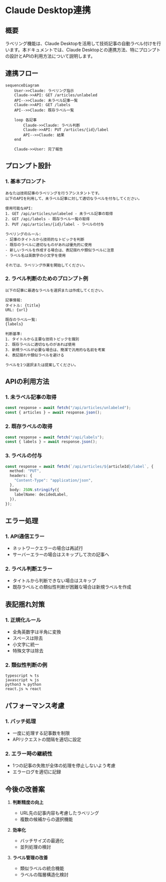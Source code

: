 # Claude Desktop連携

## 概要

ラベリング機能は、Claude Desktopを活用して技術記事の自動ラベル付けを行います。本ドキュメントでは、Claude Desktopとの連携方法、特にプロンプトの設計とAPIの利用方法について説明します。

## 連携フロー

```mermaid
sequenceDiagram
    User->>Claude: ラベリング指示
    Claude->>API: GET /articles/unlabeled
    API-->>Claude: 未ラベル記事一覧
    Claude->>API: GET /labels
    API-->>Claude: 既存ラベル一覧

    loop 各記事
        Claude->>Claude: ラベル判断
        Claude->>API: PUT /articles/{id}/label
        API-->>Claude: 結果
    end

    Claude->>User: 完了報告
```

## プロンプト設計

### 1. 基本プロンプト

```
あなたは技術記事のラベリングを行うアシスタントです。
以下のAPIを利用して、未ラベル記事に対して適切なラベルを付与してください。

使用可能なAPI:
1. GET /api/articles/unlabeled - 未ラベル記事の取得
2. GET /api/labels - 既存ラベル一覧の取得
3. PUT /api/articles/{id}/label - ラベルの付与

ラベリングのルール:
- 記事のタイトルから技術的なトピックを判断
- 既存のラベルに適切なものがあれば優先的に使用
- 新しいラベルを作成する場合は、表記揺れや類似ラベルに注意
- ラベル名は英数字の小文字を使用

それでは、ラベリング作業を開始してください。
```

### 2. ラベル判断のためのプロンプト例

```
以下の記事に最適なラベルを選択または作成してください。

記事情報:
タイトル: {title}
URL: {url}

既存のラベル一覧:
{labels}

判断基準:
1. タイトルから主要な技術トピックを識別
2. 既存ラベルに適切なものがあれば使用
3. 新規ラベルが必要な場合は、簡潔で汎用的な名前を考案
4. 表記揺れや類似ラベルを避ける

ラベルを1つ選択または提案してください。
```

## APIの利用方法

### 1. 未ラベル記事の取得

```typescript
const response = await fetch("/api/articles/unlabeled");
const { articles } = await response.json();
```

### 2. 既存ラベルの取得

```typescript
const response = await fetch("/api/labels");
const { labels } = await response.json();
```

### 3. ラベルの付与

```typescript
const response = await fetch(`/api/articles/${articleId}/label`, {
  method: "PUT",
  headers: {
    "Content-Type": "application/json",
  },
  body: JSON.stringify({
    labelName: decidedLabel,
  }),
});
```

## エラー処理

### 1. API通信エラー
- ネットワークエラーの場合は再試行
- サーバーエラーの場合はスキップして次の記事へ

### 2. ラベル判断エラー
- タイトルから判断できない場合はスキップ
- 既存ラベルとの類似性判断が困難な場合は新規ラベルを作成

## 表記揺れ対策

### 1. 正規化ルール
- 全角英数字は半角に変換
- スペースは除去
- 小文字に統一
- 特殊文字は除去

### 2. 類似性判断の例
```
typescript ≒ ts
javascript ≒ js
python3 ≒ python
react.js ≒ react
```

## パフォーマンス考慮

### 1. バッチ処理
- 一度に処理する記事数を制限
- APIリクエストの間隔を適切に設定

### 2. エラー時の継続性
- 1つの記事の失敗が全体の処理を停止しないよう考慮
- エラーログを適切に記録

## 今後の改善案

1. **判断精度の向上**
   - URL先の記事内容も考慮したラベリング
   - 複数の候補からの選択機能

2. **効率化**
   - バッチサイズの最適化
   - 並列処理の検討

3. **ラベル管理の改善**
   - 類似ラベルの統合機能
   - ラベルの階層構造化検討
